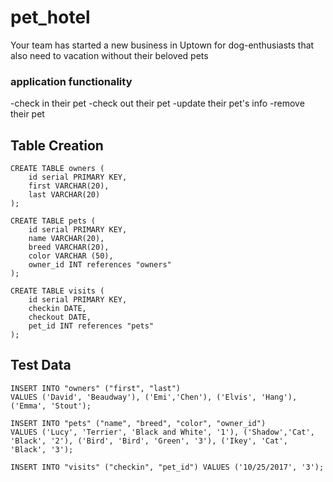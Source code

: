 # pet_hotel
Your team has started a new business in Uptown for dog-enthusiasts that also need to vacation without their beloved pets

### application functionality
-check in their pet
-check out their pet
-update their pet's info
-remove their pet

## Table Creation
```
CREATE TABLE owners (
    id serial PRIMARY KEY,
    first VARCHAR(20),
    last VARCHAR(20)
);

CREATE TABLE pets (
    id serial PRIMARY KEY,
    name VARCHAR(20),
    breed VARCHAR(20),
    color VARCHAR (50),
    owner_id INT references "owners"
);

CREATE TABLE visits (
    id serial PRIMARY KEY,
    checkin DATE,
    checkout DATE,
    pet_id INT references "pets"
);

```
## Test Data
```
INSERT INTO "owners" ("first", "last")
VALUES ('David', 'Beaudway'), ('Emi','Chen'), ('Elvis', 'Hang'), ('Emma', 'Stout');

INSERT INTO "pets" ("name", "breed", "color", "owner_id")
VALUES ('Lucy', 'Terrier', 'Black and White', '1'), ('Shadow','Cat', 'Black', '2'), ('Bird', 'Bird', 'Green', '3'), ('Ikey', 'Cat', 'Black', '3');

INSERT INTO "visits" ("checkin", "pet_id") VALUES ('10/25/2017', '3');
```